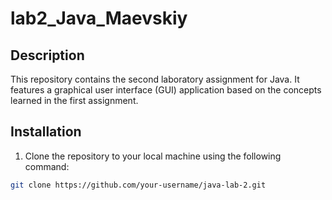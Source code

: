 # lab2_Java_Maevskiy

## Description

This repository contains the second laboratory assignment for Java. It features a graphical user interface (GUI) application based on the concepts learned in the first assignment.

## Installation

1. Clone the repository to your local machine using the following command:

```bash
git clone https://github.com/your-username/java-lab-2.git
